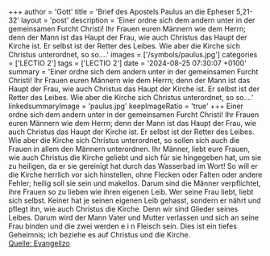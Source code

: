 +++
author = 'Gott'
title = 'Brief des Apostels Paulus an die Epheser 5,21-32'
layout = 'post'
description = 'Einer ordne sich dem andern unter in der gemeinsamen Furcht Christi! Ihr Frauen euren Männern wie dem Herrn; denn der Mann ist das Haupt der Frau, wie auch Christus das Haupt der Kirche ist. Er selbst ist der Retter des Leibes. Wie aber die Kirche sich Christus unterordnet, so so....'
images = ['/symbols/paulus.jpg']
categories = ['LECTIO 2']
tags = ['LECTIO 2']
date = '2024-08-25 07:30:07 +0100'
summary = 'Einer ordne sich dem andern unter in der gemeinsamen Furcht Christi! Ihr Frauen euren Männern wie dem Herrn; denn der Mann ist das Haupt der Frau, wie auch Christus das Haupt der Kirche ist. Er selbst ist der Retter des Leibes. Wie aber die Kirche sich Christus unterordnet, so so....'
linkedsummaryImage = 'paulus.jpg'
keepImageRatio = 'true'
+++
Einer ordne sich dem andern unter in der gemeinsamen Furcht Christi!
Ihr Frauen euren Männern wie dem Herrn;
denn der Mann ist das Haupt der Frau, wie auch Christus das Haupt der Kirche ist. Er selbst ist der Retter des Leibes.
Wie aber die Kirche sich Christus unterordnet, so sollen sich auch die Frauen in allem den Männern unterordnen.<!--more-->
Ihr Männer, liebt eure Frauen, wie auch Christus die Kirche geliebt und sich für sie hingegeben hat,
um sie zu heiligen, da er sie gereinigt hat durch das Wasserbad im Wort!
So will er die Kirche herrlich vor sich hinstellen, ohne Flecken oder Falten oder andere Fehler; heilig soll sie sein und makellos.
Darum sind die Männer verpflichtet, ihre Frauen so zu lieben wie ihren eigenen Leib. Wer seine Frau liebt, liebt sich selbst.
Keiner hat je seinen eigenen Leib gehasst, sondern er nährt und pflegt ihn, wie auch Christus die Kirche.
Denn wir sind Glieder seines Leibes.
Darum wird der Mann Vater und Mutter verlassen und sich an seine Frau binden und die zwei werden e i n Fleisch sein.
Dies ist ein tiefes Geheimnis; ich beziehe es auf Christus und die Kirche.<br> [Quelle: Evangelizo](https://evangeliumtagfuertag.org/DE/gospel)